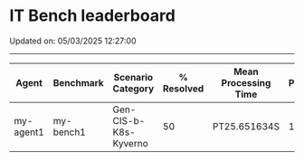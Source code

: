 # IT Bench leaderboard


Updated on: 05/03/2025 12:27:00 


----------------------------------------------------------------------------------------------------------------------------------
|     Agent     |   Benchmark   |    Scenario Category    |  % Resolved   | Mean Processing Time |    Passed     |     Date      |
|       -       |       -       |            -            |       -       |       -       |       -       |       -       |
|   my-agent1   |   my-bench1   |  Gen-CIS-b-K8s-Kyverno  |      50       | PT25.651634S  |       1       | 2025-02-11T12:13:41.742830Z |
